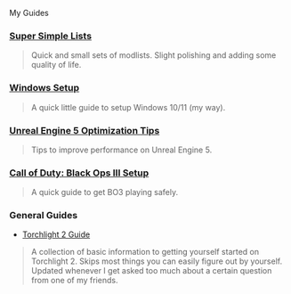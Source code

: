 
My Guides

### [Super Simple Lists](./super-simple-lists)
> Quick and small sets of modlists. Slight polishing and adding some quality of life.

### [Windows Setup](./windows-setup)
> A quick little guide to setup Windows 10/11 (my way).

### [Unreal Engine 5 Optimization Tips](./unreal-engine-5-optimization)
> Tips to improve performance on Unreal Engine 5.

### [Call of Duty: Black Ops III Setup](./bo3-setup)
> A quick guide to get BO3 playing safely.

### General Guides
- [Torchlight 2 Guide](./tl2-guide)
> A collection of basic information to getting yourself started on Torchlight 2. Skips most things you can easily figure out by yourself. Updated whenever I get asked too much about a certain question from one of my friends.